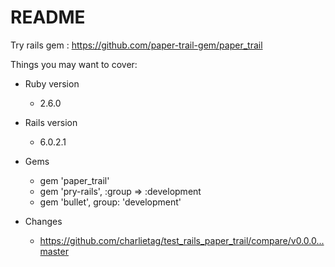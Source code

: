 # README

Try rails gem : https://github.com/paper-trail-gem/paper_trail

Things you may want to cover:

* Ruby version
  * 2.6.0

* Rails version
  * 6.0.2.1

* Gems
  * gem 'paper_trail'
  * gem 'pry-rails', :group => :development
  * gem 'bullet', group: 'development'

* Changes
  * https://github.com/charlietag/test_rails_paper_trail/compare/v0.0.0...master
